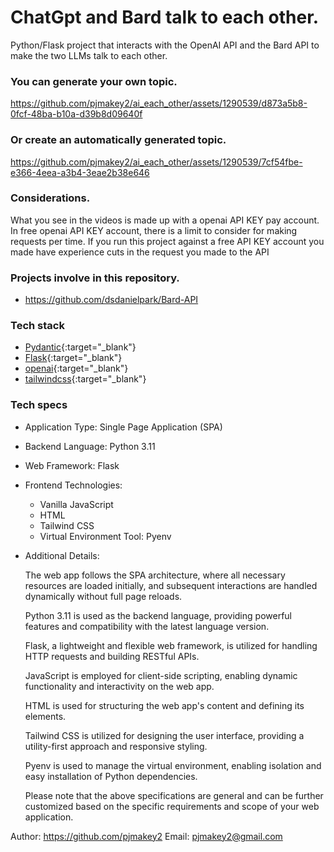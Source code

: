 # ChatGpt and Bard talk to each other.

Python/Flask project that interacts with the OpenAI API and the Bard API to make the two LLMs talk to each other.

### You can generate your own topic.

https://github.com/pjmakey2/ai_each_other/assets/1290539/d873a5b8-0fcf-48ba-b10a-d39b8d09640f

### Or create an automatically generated topic.

https://github.com/pjmakey2/ai_each_other/assets/1290539/7cf54fbe-e366-4eea-a3b4-3eae2b38e646

### Considerations.

  What you see in the videos is made up with a openai API KEY pay account.
  In free openai API KEY account, there is a limit to consider for making requests per time.
  If you run this project against a free API KEY account you made have experience cuts 
  in the request you made to the API

### Projects involve in this repository.

 * https://github.com/dsdanielpark/Bard-API

### Tech stack

 * [Pydantic](https://github.com/dsdanielpark/Bard-API){:target="_blank"}
 * [Flask](https://flask.palletsprojects.com/en/2.3.x/){:target="_blank"}
 * [openai](https://pypi.org/project/openai/){:target="_blank"}
 * [tailwindcss](https://tailwindcss.com/){:target="_blank"}



### Tech specs

  * Application Type: Single Page Application (SPA)
  * Backend Language: Python 3.11
  * Web Framework: Flask
  * Frontend Technologies:
      * Vanilla JavaScript
      * HTML
      * Tailwind CSS
      * Virtual Environment Tool: Pyenv
  * Additional Details:

    The web app follows the SPA architecture, where all necessary resources are loaded initially, and subsequent interactions are handled dynamically without full page reloads.

    Python 3.11 is used as the backend language, providing powerful features and compatibility with the latest language version.

    Flask, a lightweight and flexible web framework, is utilized for handling HTTP requests and building RESTful APIs.

    JavaScript is employed for client-side scripting, enabling dynamic functionality and interactivity on the web app.

    HTML is used for structuring the web app's content and defining its elements.

    Tailwind CSS is utilized for designing the user interface, providing a utility-first approach and responsive styling.

    Pyenv is used to manage the virtual environment, enabling isolation and easy installation of Python dependencies.

    Please note that the above specifications are general and can be further customized based on the specific requirements and scope of your web application.

Author: https://github.com/pjmakey2
Email:  pjmakey2@gmail.com
